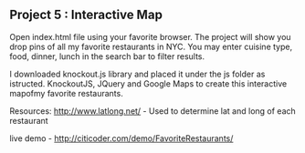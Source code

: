 ## Project 5 : Interactive Map

Open index.html file using your favorite browser.
The project will show you drop pins of all my favorite restaurants in NYC.
You may enter cuisine type, food, dinner, lunch in the search bar to filter results.

I downloaded knockout.js library and placed it under the js folder as istructed.
KnockoutJS, JQuery and Google Maps to create this interactive mapofmy favorite restaurants.

Resources:
http://www.latlong.net/ - Used to determine lat and long of each restaurant

live demo -
http://citicoder.com/demo/FavoriteRestaurants/

